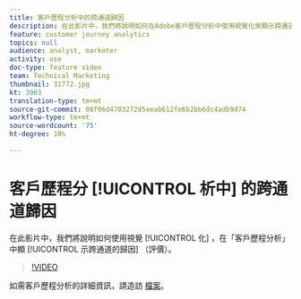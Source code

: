 ```yaml
---
title: 客戶歷程分析中的跨通道歸因
description: 在此影片中，我們將說明如何在Adobe客戶歷程分析中使用視覺化來顯示跨通道的歸因（評分）。
feature: customer journey analytics
topics: null
audience: analyst, marketer
activity: use
doc-type: feature video
team: Technical Marketing
thumbnail: 31772.jpg
kt: 3963
translation-type: tm+mt
source-git-commit: 08f06d4703272d5eeab612fe6b2bb6dc4adb9d74
workflow-type: tm+mt
source-wordcount: '75'
ht-degree: 10%

---
```



# 客戶歷程分 [!UICONTROL 析中] 的跨通道歸因

在此影片中，我們將說明如何使用視覺 [!UICONTROL 化] ，在「客戶歷程分析」中顯 [!UICONTROL 示跨通道的歸因] （評價）。

>[!VIDEO](https://video.tv.adobe.com/v/31772/?quality=12)

如需客戶歷程分析的詳細資訊，請造訪 [檔案](https://docs.adobe.com/content/help/zh-Hant/analytics-platform/using/cja-landing.html)。

